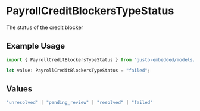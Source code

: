 # PayrollCreditBlockersTypeStatus

The status of the credit blocker

## Example Usage

```typescript
import { PayrollCreditBlockersTypeStatus } from "gusto-embedded/models/components";

let value: PayrollCreditBlockersTypeStatus = "failed";
```

## Values

```typescript
"unresolved" | "pending_review" | "resolved" | "failed"
```